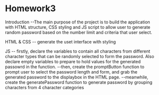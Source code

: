 # Homework3

Introduction
--The main purpose of the project is to build the application with HTML structure, CSS styling and JS script to allow user to generate random password based on the number limit and criteria that user select.

HTML & CSS
-- generate the uset interface with styling

JS
-- firstly, declare the variables to contain all characters from different character types that can be randomly selected to form the password. Also declare empty variables to prepare to hold values for the generated passowrd in the function.
--then, create the promptButton function to prompt user to select the password length and form, and grab the generated password to the displaybox in the HTML page.
--meanwhile, create the generatePassword function to generate password by grouping characters from 4 character categories 
